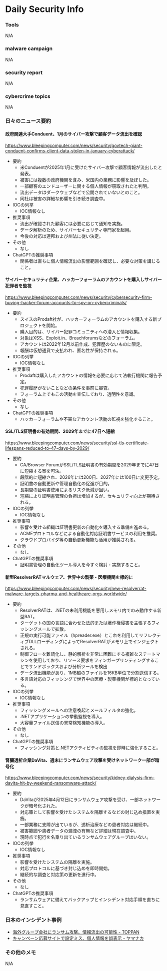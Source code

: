 # Daily Security Info

### Tools
N/A

### malware campaign
N/A

### security report
N/A

### cybercrime topics
N/A

### 日々のニュース要約

#### 政府関連大手Conduent、1月のサイバー攻撃で顧客データ流出を確認
https://www.bleepingcomputer.com/news/security/govtech-giant-conduent-confirms-client-data-stolen-in-january-cyberattack/

- 要約
    - 米Conduentが2025年1月に受けたサイバー攻撃で顧客情報が流出したと発表。
    - 被害には複数の政府機関を含み、米国内の業務に影響を及ぼした。
    - 一部顧客のエンドユーザーに関する個人情報が窃取されたと判明。
    - 流出データはダークウェブなどで公開されていないとのこと。
    - 同社は被害の詳細な影響を引き続き調査中。
- IOCの列挙
    - IOC情報なし
- 推奨事項
    - 流出が確認された顧客には必要に応じて通知を実施。
    - データ解析のため、サイバーセキュリティ専門家を起用。
    - 今後の対応は連邦および州法に従い決定。
- その他
    - なし
- ChatGPTの推奨事項
    - 関係者は直ちに個人情報流出の影響範囲を確認し、必要な対策を講じること。

#### サイバーセキュリティ企業、ハッカーフォーラムのアカウントを購入しサイバー犯罪者を監視
https://www.bleepingcomputer.com/news/security/cybersecurity-firm-buying-hacker-forum-accounts-to-spy-on-cybercriminals/

- 要約
    - スイスのProdaft社が、ハッカーフォーラムのアカウントを購入する新プロジェクトを開始。
    - 購入目的は、サイバー犯罪コミュニティへの潜入と情報収集。
    - 対象はXSS、Exploit.in、Breachforumsなどのフォーラム。
    - アカウントは2022年12月以前作成、犯罪歴のないものに限定。
    - 報酬は仮想通貨で支払われ、匿名性が保持される。
- IOCの列挙
    - IOC情報なし
- 推奨事項
    - Prodaftは購入したアカウントの情報を必要に応じて法執行機関に報告予定。
    - 犯罪履歴がないことなどの条件を事前に審査。
    - フォーラム上でもこの活動を宣伝しており、透明性を意識。
- その他
    - なし
- ChatGPTの推奨事項
    - ハッカーフォーラムや不審なアカウント活動の監視を強化すること。

#### SSL/TLS証明書の有効期間、2029年までに47日へ短縮
https://www.bleepingcomputer.com/news/security/ssl-tls-certificate-lifespans-reduced-to-47-days-by-2029/

- 要約
    - CA/Browser ForumがSSL/TLS証明書の有効期間を2029年までに47日に短縮する案を可決。
    - 段階的に短縮され、2026年には200日、2027年には100日に変更予定。
    - 証明書の自動更新や管理自動化の促進が目的。
    - 長期間の証明書使用によるリスク低減が狙い。
    - 短縮により証明書管理の負担は増加するが、セキュリティ向上が期待される。
- IOCの列挙
    - IOC情報なし
- 推奨事項
    - 影響を受ける組織は証明書更新の自動化を導入する準備を進める。
    - ACMEプロトコルなどによる自動化対応証明書サービスの利用を推奨。
    - クラウドプロバイダ等の自動更新機能も活用が推奨される。
- その他
    - なし
- ChatGPTの推奨事項
    - 証明書管理の自動化ツール導入を今すぐ検討・実施すること。

#### 新型ResolverRATマルウェア、世界中の製薬・医療機関を標的に
https://www.bleepingcomputer.com/news/security/new-resolverrat-malware-targets-pharma-and-healthcare-orgs-worldwide/

- 要約
    - ResolverRATは、.NETの未利用機能を悪用しメモリ内でのみ動作する新型RAT。
    - ターゲットの国の言語に合わせた法的または著作権侵害を主張するフィッシングメールで拡散。
    - 正規の実行可能ファイル（hpreader.exe）とこれを利用してリフレクティブDLLローディングによってResolverRATがメモリ上でインジェクトされる。
    - 制御フローを難読化し、静的解析を非常に困難にする複雑なステートマシンを使用しており、リソース要求をフィンガープリンティングすることでサンドボックスおよび分析ツールを検出
    - データ流出機能があり、1MB超のファイルを16KB単位で分割送信する。
    - 多言語対応のフィッシングで世界中の医療・製薬機関が標的となっている。
- IOCの列挙
    - IOC情報なし
- 推奨事項
    - フィッシングメールへの注意喚起とメールフィルタの強化。
    - .NETアプリケーションの挙動監視を導入。
    - 大容量ファイル送信の異常検知機能の導入。
- その他
    - なし
- ChatGPTの推奨事項
    - フィッシング対策と.NETアクティビティの監視を即時に強化すること。

#### 腎臓透析企業DaVita、週末にランサムウェア攻撃を受けネットワーク一部が暗号化
https://www.bleepingcomputer.com/news/security/kidney-dialysis-firm-davita-hit-by-weekend-ransomware-attack/

- 要約
    - DaVitaが2025年4月12日にランサムウェア攻撃を受け、一部ネットワークが暗号化された。
    - 対応策として影響を受けたシステムを隔離するなどの封じ込め措置を実施。
    - 一部業務に支障が出ているが、透析治療などの患者対応は継続中。
    - 被害範囲や患者データの漏洩の有無など詳細は現在調査中。
    - 現時点で犯行を名乗り出ているランサムウェアグループはいない。
- IOCの列挙
    - IOC情報なし
- 推奨事項
    - 影響を受けたシステムの隔離を実施。
    - 対応プロトコルに基づき封じ込めを即時開始。
    - 継続的な調査と対応策の更新を進行中。
- その他
    - なし
- ChatGPTの推奨事項
    - ランサムウェアに備えてバックアップとインシデント対応手順を直ちに見直すこと。

### 日本のインシデント事例
- [海外グループ会社にランサム攻撃、情報流出の可能性 - TOPPAN](https://www.security-next.com/169209)
- [キャンペーン応募サイトで設定ミス、個人情報を誤表示 - ヤマナカ](https://www.security-next.com/169113)

### その他のメモ
N/A
